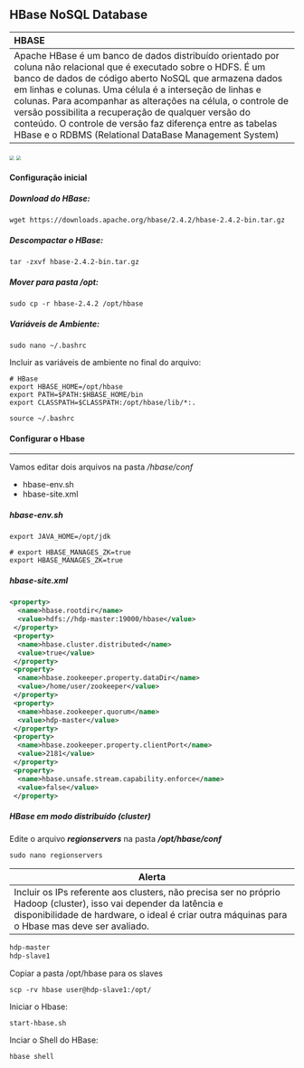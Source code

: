 ## HBase NoSQL Database 

| HBASE                                                        |
| :----------------------------------------------------------- |
| Apache HBase é um banco de dados distribuído orientado por coluna não relacional que é executado sobre o HDFS. É um banco de dados de código aberto NoSQL que armazena dados em linhas e colunas. Uma célula é a interseção de linhas e colunas. Para acompanhar as alterações na célula, o controle de versão possibilita a recuperação de qualquer versão do conteúdo. O controle de versão faz diferença entre as tabelas HBase e o RDBMS (Relational DataBase Management System) |

<img src="C:\Users\Bruno\Documents\1 - Data Engineer\Apache HBase\Arquitetura.PNG" style="zoom:50%;" />



<img src="C:\Users\Bruno\Documents\1 - Data Engineer\Apache HBase\Arquitetura2.PNG" style="zoom:50%;" />



#### Configuração inicial

##### Download do HBase:

```shell
wget https://downloads.apache.org/hbase/2.4.2/hbase-2.4.2-bin.tar.gz
```

##### Descompactar o HBase:

```shell
tar -zxvf hbase-2.4.2-bin.tar.gz
```

##### Mover para pasta /opt:

```shell
sudo cp -r hbase-2.4.2 /opt/hbase
```

##### Variáveis de Ambiente:

```shell
sudo nano ~/.bashrc
```

Incluir as variáveis de ambiente no final do arquivo:

```properties
# HBase
export HBASE_HOME=/opt/hbase
export PATH=$PATH:$HBASE_HOME/bin
export CLASSPATH=$CLASSPATH:/opt/hbase/lib/*:.
```

```shell
source ~/.bashrc
```

#### Configurar o Hbase

------

Vamos editar dois arquivos na pasta */hbase/conf*

- hbase-env.sh
- hbase-site.xml

##### hbase-env.sh

```shell
export JAVA_HOME=/opt/jdk
```

```properties
# export HBASE_MANAGES_ZK=true
export HBASE_MANAGES_ZK=true
```

##### hbase-site.xml

```xml
<property>
  <name>hbase.rootdir</name>
  <value>hdfs://hdp-master:19000/hbase</value>
 </property>
 <property>
  <name>hbase.cluster.distributed</name>
  <value>true</value>
 </property>
 <property>
  <name>hbase.zookeeper.property.dataDir</name>
  <value>/home/user/zookeeper</value>
 </property>
 <property>
  <name>hbase.zookeeper.quorum</name>
  <value>hdp-master</value>
 </property>
 <property>
  <name>hbase.zookeeper.property.clientPort</name>
  <value>2181</value>
 </property>
 <property>
  <name>hbase.unsafe.stream.capability.enforce</name>
  <value>false</value>
 </property>
```

##### HBase em modo distribuído (cluster)

Edite o arquivo ***regionservers*** na pasta ***/opt/hbase/conf***

```shell
sudo nano regionservers
```

| Alerta                                                       |
| ------------------------------------------------------------ |
| Incluir os IPs referente aos clusters, não precisa ser no próprio Hadoop (cluster), isso vai depender da latência e disponibilidade de hardware, o ideal é criar outra máquinas para o Hbase mas deve ser avaliado. |

```sh
hdp-master
hdp-slave1
```

 Copiar a pasta /opt/hbase para os slaves

```shell
scp -rv hbase user@hdp-slave1:/opt/
```

Iniciar o Hbase:

```shell
start-hbase.sh
```

Inciar o Shell do HBase:

```shell
hbase shell
```